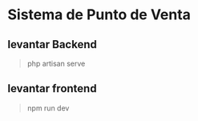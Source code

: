 # Sistema de Punto de Venta

## levantar Backend

> php artisan serve

## levantar frontend

> npm run dev